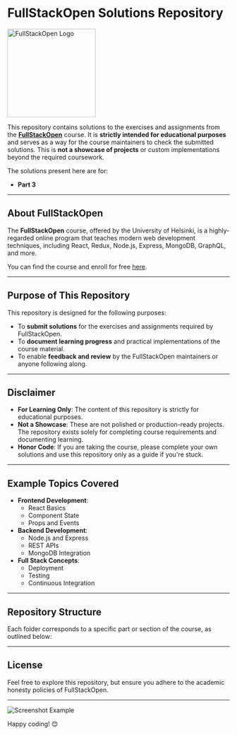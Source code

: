 # FullStackOpen Solutions Repository

<img src="https://encrypted-tbn0.gstatic.com/images?q=tbn:ANd9GcR9n4AVrqrkYKbXRPr1jb2eTsNGHRg_mrjl7w&s" alt="FullStackOpen Logo" width="200">

This repository contains solutions to the exercises and assignments from the **[FullStackOpen](https://fullstackopen.com/en/)** course. It is **strictly intended for educational purposes** and serves as a way for the course maintainers to check the submitted solutions. This is **not a showcase of projects** or custom implementations beyond the required coursework.

The solutions present here are for:
 - **Part 3**

---

## About FullStackOpen

The **FullStackOpen** course, offered by the University of Helsinki, is a highly-regarded online program that teaches modern web development techniques, including React, Redux, Node.js, Express, MongoDB, GraphQL, and more.

You can find the course and enroll for free [here](https://fullstackopen.com/en/).

---

## Purpose of This Repository

This repository is designed for the following purposes:

- To **submit solutions** for the exercises and assignments required by FullStackOpen.
- To **document learning progress** and practical implementations of the course material.
- To enable **feedback and review** by the FullStackOpen maintainers or anyone following along.

---

## Disclaimer

- **For Learning Only**: The content of this repository is strictly for educational purposes.
- **Not a Showcase**: These are not polished or production-ready projects. The repository exists solely for completing course requirements and documenting learning.
- **Honor Code**: If you are taking the course, please complete your own solutions and use this repository only as a guide if you're stuck.

---

## Example Topics Covered

- **Frontend Development**:
  - React Basics
  - Component State
  - Props and Events
- **Backend Development**:
  - Node.js and Express
  - REST APIs
  - MongoDB Integration
- **Full Stack Concepts**:
  - Deployment
  - Testing
  - Continuous Integration

---

## Repository Structure

Each folder corresponds to a specific part or section of the course, as outlined below:

---

## License

Feel free to explore this repository, but ensure you adhere to the academic honesty policies of FullStackOpen.

---

![Screenshot Example](https://fullstackopen.com/static/media/hero1.0f0ad3c8.jpg)

Happy coding! 😊
